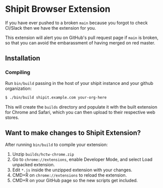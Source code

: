 # Shipit Browser Extension

If you have ever pushed to a broken `main` because you forgot to check CI/Slack then we have the extension for you.

This extension will alert you on GitHub's pull request page if `main` is broken, so that you can avoid the embarassment of having merged on red master.

## Installation

### Compiling

Run `bin/build` passing in the host of your shipit instance and your github organization:

```bash
$ ./bin/build shipit.example.com your-org-here
```

This will create the `builds` directory and populate it with the built extension for Chrome and Safari, which you can then upload to their respective web stores.


## Want to make changes to Shipit Extension?

After running `bin/build` to compile your extension:
1. Unzip `builds/hctw-chrome.zip`
2. Go to `chrome://extensions`, enable Developer Mode, and select Load unpacked
extension.
3. Edit `*.js` inside the unzipped extension with your changes.
4. CMD+R on `chrome://extensions` to reload the extension.
5. CMD+R on your GitHub page so the new scripts get included.
